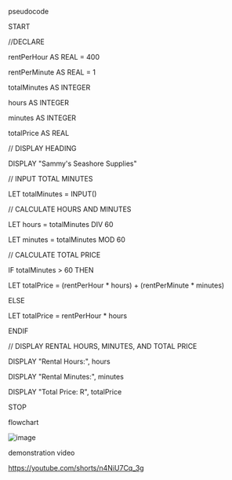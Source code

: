 pseudocode 

START

 //DECLARE
 
 rentPerHour AS REAL = 400 
 
rentPerMinute AS REAL = 1 

totalMinutes AS INTEGER

hours AS INTEGER

 minutes AS INTEGER
 
 totalPrice AS REAL
 

// DISPLAY HEADING

DISPLAY "Sammy's Seashore Supplies" 


// INPUT TOTAL MINUTES

LET totalMinutes = INPUT()


// CALCULATE HOURS AND MINUTES

LET hours = totalMinutes DIV 60

LET minutes = totalMinutes MOD 60


// CALCULATE TOTAL PRICE

IF totalMinutes > 60 THEN

   LET totalPrice = (rentPerHour * hours) + (rentPerMinute * minutes)
    
ELSE

   LET totalPrice = rentPerHour * hours 
    
ENDIF 


// DISPLAY RENTAL HOURS, MINUTES, AND TOTAL PRICE

DISPLAY "Rental Hours:", hours 

DISPLAY "Rental Minutes:", minutes

DISPLAY "Total Price: R", totalPrice

STOP



flowchart

![image](https://github.com/ChiaraJenelle/iprg3/assets/163857396/07aed3bc-8336-45b1-99eb-154c9facc3ae)



demonstration video 

https://youtube.com/shorts/n4NiU7Cq_3g 


